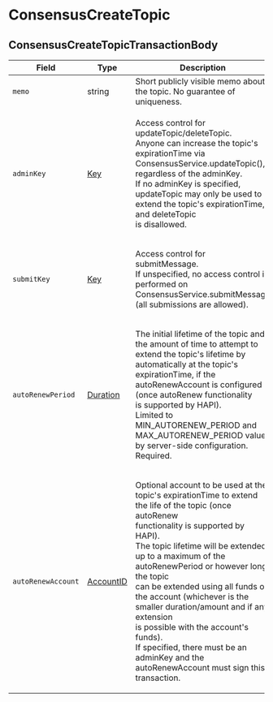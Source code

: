 # ConsensusCreateTopic

## ConsensusCreateTopicTransactionBody

| Field              | Type                                     | Description                                                                                                                                                                                                                                                                                                                                                                                                                                                                                                                 |
| ------------------ | ---------------------------------------- | --------------------------------------------------------------------------------------------------------------------------------------------------------------------------------------------------------------------------------------------------------------------------------------------------------------------------------------------------------------------------------------------------------------------------------------------------------------------------------------------------------------------------- |
| `memo`             | string                                   | Short publicly visible memo about the topic. No guarantee of uniqueness.                                                                                                                                                                                                                                                                                                                                                                                                                    |
| `adminKey`         | [Key](../basic-types/key.md)             | <p>Access control for updateTopic/deleteTopic.<br>Anyone can increase the topic's expirationTime via ConsensusService.updateTopic(), regardless of the adminKey.<br>If no adminKey is specified, updateTopic may only be used to extend the topic's expirationTime, and deleteTopic<br>is disallowed.</p>                                                                                                                                                                                                                   |
| `submitKey`        | [Key](../basic-types/key.md)             | <p>Access control for submitMessage.<br>If unspecified, no access control is performed on ConsensusService.submitMessage (all submissions are allowed).</p>                                                                                                                                                                                                                                                                                                                                                                 |
| `autoRenewPeriod`  | [Duration](../miscellaneous/duration.md) | <p>The initial lifetime of the topic and the amount of time to attempt to extend the topic's lifetime by<br>automatically at the topic's expirationTime, if the autoRenewAccount is configured (once autoRenew functionality<br>is supported by HAPI).<br>Limited to MIN_AUTORENEW_PERIOD and MAX_AUTORENEW_PERIOD value by server-side configuration.<br>Required.</p>                                                                                                                                                     |
| `autoRenewAccount` | [AccountID](../basic-types/accountid.md) | <p>Optional account to be used at the topic's expirationTime to extend the life of the topic (once autoRenew<br>functionality is supported by HAPI).<br>The topic lifetime will be extended up to a maximum of the autoRenewPeriod or however long the topic<br>can be extended using all funds on the account (whichever is the smaller duration/amount and if any extension<br>is possible with the account's funds).<br>If specified, there must be an adminKey and the autoRenewAccount must sign this transaction.</p> |
